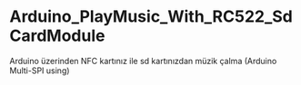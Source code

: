 # Arduino_PlayMusic_With_RC522_SdCardModule
Arduino üzerinden NFC kartınız ile sd kartınızdan müzik çalma (Arduino Multi-SPI using)

